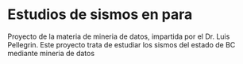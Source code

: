 # Estudios de sismos en para 
Proyecto de la materia de mineria de datos, impartida por el Dr. Luis Pellegrin. Este proyecto trata de estudiar los sismos del estado de BC mediante mineria de datos
